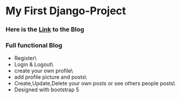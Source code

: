 # My First Django-Project
### Here is the [Link](http://monster2003.pythonanywhere.com/) to the Blog
### Full functional Blog
* Register\
* Login & Logout\
* create your own profile\
* add profile picture and posts\
* Create,Update,Delete your own posts or see others people posts\
* Designed with bootstrap 5
